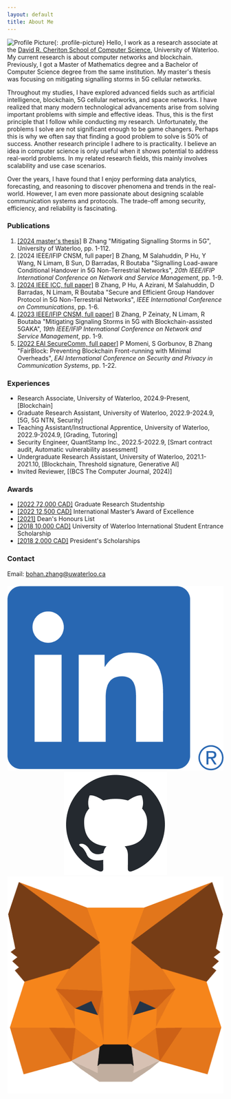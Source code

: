 ```yaml
---
layout: default
title: About Me
---
```

![Profile Picture]({{site.baseurl}}/{{site.profile-picture}}){: .profile-picture}
Hello, I work as a research associate at the [David R. Cheriton School of Computer Science](https://cs.uwaterloo.ca), University of Waterloo. My current research is about computer networks and blockchain. Previously, I got a Master of Mathematics degree and a Bachelor of Computer Science degree from the same institution. My master's thesis was focusing on mitigating signalling storms in 5G cellular networks. 

Throughout my studies, I have explored advanced fields such as artificial intelligence, blockchain, 5G cellular networks, and space networks.
I have realized that many modern technological advancements arise from solving important problems with simple and effective ideas. Thus, this is the first principle that I follow while conducting my research. Unfortunately, the problems I solve are not significant enough to be game changers. Perhaps this is why we often say that finding a good problem to solve is 50% of success. Another research principle I adhere to is practicality. I believe an idea in computer science is only useful when it shows potential to address real-world problems. In my related research fields, this mainly involves scalability and use case scenarios.

Over the years, I have found that I enjoy performing data analytics, forecasting, and reasoning to discover phenomena and trends in the real-world. However, I am even more passionate about designing scalable communication systems and protocols. The trade-off among security, efficiency, and reliability is fascinating.

### Publications
1. [[2024 master's thesis]](https://hdl.handle.net/10012/20808) B Zhang "Mitigating Signalling Storms in 5G", University of Waterloo, pp. 1-112.
2. [2024 IEEE/IFIP CNSM, full paper]  B Zhang, M Salahuddin, P Hu, Y Wang, N Limam, B Sun, D Barradas, R Boutaba "Signalling Load-aware Conditional Handover in 5G Non-Terrestrial Networks", _20th IEEE/IFIP International Conference on Network and Service Management_, pp. 1-9.
3. [[2024 IEEE ICC, full paper]](https://ieeexplore.ieee.org/document/10622669) B Zhang, P Hu, A Azirani, M Salahuddin, D Barradas, N Limam, R Boutaba "Secure and Efficient Group Handover Protocol in 5G Non-Terrestrial Networks", _IEEE International Conference on Communications_, pp. 1-6.
4. [[2023 IEEE/IFIP CNSM, full paper]](https://ieeexplore.ieee.org/abstract/document/10327880) B Zhang, P Zeinaty, N Limam, R Boutaba "Mitigating Signaling Storms in 5G with Blockchain-assisted 5GAKA", _19th IEEE/IFIP International Conference on Network and Service Management_, pp. 1-9.
5. [[2022 EAI SecureComm, full paper]](https://eprint.iacr.org/2022/1066) P Momeni, S Gorbunov, B Zhang "FairBlock: Preventing Blockchain Front-running with Minimal Overheads", _EAI International Conference on Security and Privacy in Communication Systems_, pp. 1-22.

### Experiences
* Research Associate, University of Waterloo, 2024.9-Present, [Blockchain]
* Graduate Research Assistant, University of Waterloo, 2022.9-2024.9, [5G, 5G NTN, Security]
* Teaching Assistant/Instructional Apprentice, University of Waterloo, 2022.9-2024.9, [Grading, Tutoring]
* Security Engineer, QuantStamp Inc., 2022.5-2022.9, [Smart contract audit, Automatic vulnerability assessment]
* Undergraduate Research Assistant, University of Waterloo, 2021.1-2021.10, [Blockchain, Threshold signature, Generative AI]
* Invited Reviewer, [(BCS The Computer Journal, 2024)]

### Awards
* [[2022 72,000 CAD]](https://uwaterloo.ca/graduate-studies-postdoctoral-affairs/awards/graduate-research-studentship) Graduate Research Studentship
* [[2022 12,500 CAD]](https://uwaterloo.ca/graduate-studies-postdoctoral-affairs/awards/international-masters-award-excellence-imae) International Master’s Award of Excellence
* [[2021]](https://uwaterloo.ca/math/deans-honours-list) Dean's Honours List
* [[2018 10,000 CAD]](https://uwaterloo.ca/undergraduate-entrance-awards/awards/university-waterloo-international-student-entrance) University of Waterloo International Student Entrance Scholarship
* [[2018 2,000 CAD]](https://uwaterloo.ca/future-students/financing/scholarships/presidents-scholarships) President's Scholarships

### Contact
Email: bohan.zhang@uwaterloo.ca


<script src="/assets/js/connectMetamask.js"></script>
<script src="https://cdn.ethers.io/lib/ethers-5.2.umd.min.js" type="application/javascript"></script>

<!-- Add buttons at the center with new styles -->
<div class="logobuttons" style="text-align: center; margin-top: 20px;">
  <a id="linkedinButton" class="logobutton" href="https://www.linkedin.com/in/bohan-zhang-374601218" target="_blank">
    <img src="/assets/linkedin.png" alt="LinkedIn" class="logobutton-logo">
  </a>
  <a id="githubButton" class="logobutton" href="https://github.com/zbh888" target="_blank">
    <img src="/assets/github.png" alt="GitHub" class="logobutton-logo">
  </a>
  <a id="metamaskButton" class="logobutton" href="javascript:void(0)" onclick="connectMetaMask()">
    <img src="/assets/metamask.png" alt="MetaMask" class="logobutton-logo">
  </a>
</div>

<p id="userAddress" style="text-align: center; margin-top: 10px;"></p>
